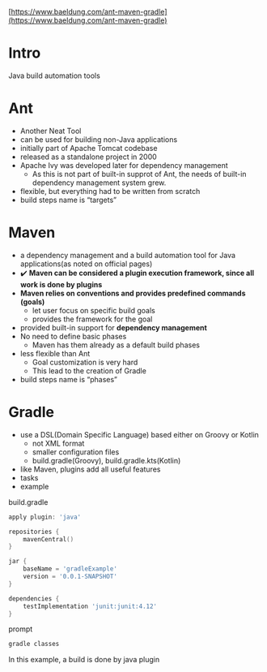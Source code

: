 [https://www.baeldung.com/ant-maven-gradle](https://www.baeldung.com/ant-maven-gradle)

# Intro

Java build automation tools

# Ant

- Another Neat Tool
- can be used for building non-Java applications
- initially part of Apache Tomcat codebase
- released as a standalone project in 2000
- Apache Ivy was developed later for dependency management
    - As this is not part of built-in supprot of Ant, the needs of built-in dependency management system grew.
- flexible, but everything had to be written from scratch
- build steps name is “targets”

# Maven

- a dependency management and a build automation tool for Java applications(as noted on official pages)
- ✔️ **Maven can be considered a plugin execution framework, since all work is done by plugins**
- **Maven relies on conventions and provides predefined commands (goals)**
    - let user focus on specific build goals
    - provides the framework for the goal
- provided built-in support for **dependency management**
- No need to define basic phases
    - Maven has them already as a default build phases
- less flexible than Ant
    - Goal customization is very hard
    - This lead to the creation of Gradle
- build steps name is “phases”

# Gradle

- use a DSL(Domain Specific Language) based either on Groovy or Kotlin
    - not XML format
    - smaller configuration files
    - build.gradle(Groovy), build.gradle.kts(Kotlin)
- like Maven, plugins add all useful features
- tasks
- example

build.gradle

```powershell
apply plugin: 'java'

repositories {
    mavenCentral()
}

jar {
    baseName = 'gradleExample'
    version = '0.0.1-SNAPSHOT'
}

dependencies {
    testImplementation 'junit:junit:4.12'
}
```

prompt

```powershell
gradle classes
```

In this example, a build is done by java plugin
